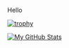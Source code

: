 Hello

[![trophy](https://github-profile-trophy.vercel.app/?username=Zechst&theme=onedark)](https://github.com/Zechst/github-profile-trophy)

[![My GitHub Stats](https://github-readme-stats.vercel.app/api/?username=Zechst&count_private=true&theme=noctis_minimus&showicons=true)]()





